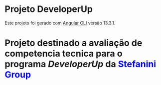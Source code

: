 # Projeto DeveloperUp

Este projeto foi gerado com [Angular CLI](https://github.com/angular/angular-cli) versão 13.3.1.

# Projeto destinado a avaliação de competencia tecnica para o programa <span style="font-style: italic;">DeveloperUp</span> da <span style="color: blue;">Stefanini Group</span>
